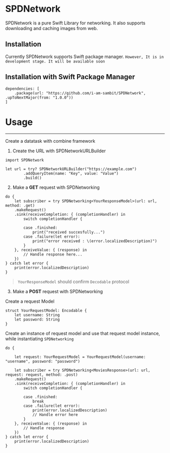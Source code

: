 SPDNetwork
==========

SPDNetwork is a pure Swift Library for networking. It also supports downloading and caching images from web. 

Installation
------------
Currently SPDNetwork supports Swift package manager. `However, It is in development stage. It will be available soon`

Installation with Swift Package Manager
----------------------------------------------
```
dependencies: [
    .package(url: "https://github.com/i-am-sambit/SPDNetwork", .upToNextMajor(from: "1.0.0"))
]
```


Usage
=====

***

Create a datatask with combine framework

1. Create the URL with SPDNetworkURLBuilder

```
import SPDNetwork

let url = try? SPDNetworkURLBuilder("https://example.com")
        .addQueryItem(name: "Key", value: "Value")
        .build()
```

2. Make a **GET** request with SPDNetworking
```
do {
    let subscriber = try SPDNetworking<YourResponseModel>(url: url, method: .get)
    .makeRequest()
    .sink(receiveCompletion: { (completionHandler) in
        switch completionHandler {
            
        case .finished:
            print("received succesfully...")
        case .failure(let error):
            print("error received : \(error.localizedDescription)")
        }
    }, receiveValue: { (response) in
        // Handle response here...
    })
} catch let error {
    print(error.localizedDescription)
}
```
> `YourResponseModel` should confirm `Decodable` protocol

3. Make a **POST** request with SPDNetworking

Create a request Model
```
struct YourRequestModel: Encodable {
    let username: String
    let password: String
}

```

Create an instance of request model and use that request model instance, while instantiating `SPDNetworking`
```
do {

    let request: YourRequestModel = YourRequestModel(username: "username", password: "password")
    
    let subscriber = try SPDNetworking<MoviesResponse>(url: url, request: request, method: .post)
    .makeRequest()
    .sink(receiveCompletion: { (completionHandler) in
        switch completionHandler {
            
        case .finished:
            break
        case .failure(let error):
            print(error.localizedDescription)
            // Handle error here
        }
    }, receiveValue: { (response) in
        // Handle response
    })
} catch let error {
    print(error.localizedDescription)
}
```
